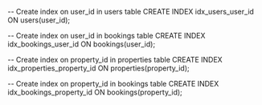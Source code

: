 -- Create index on user_id in users table
CREATE INDEX idx_users_user_id ON users(user_id);

-- Create index on user_id in bookings table
CREATE INDEX idx_bookings_user_id ON bookings(user_id);

-- Create index on property_id in properties table
CREATE INDEX idx_properties_property_id ON properties(property_id);

-- Create index on property_id in bookings table
CREATE INDEX idx_bookings_property_id ON bookings(property_id);
